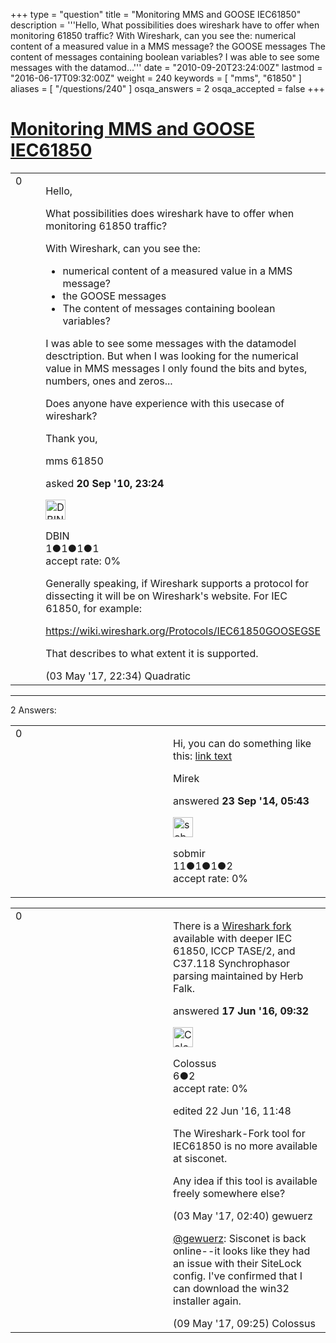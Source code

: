 +++
type = "question"
title = "Monitoring MMS and GOOSE IEC61850"
description = '''Hello, What possibilities does wireshark have to offer when monitoring 61850 traffic?  With Wireshark, can you see the:   numerical content of a measured value in a MMS message? the GOOSE messages The content of messages containing boolean variables?  I was able to see some messages with the datamod...'''
date = "2010-09-20T23:24:00Z"
lastmod = "2016-06-17T09:32:00Z"
weight = 240
keywords = [ "mms", "61850" ]
aliases = [ "/questions/240" ]
osqa_answers = 2
osqa_accepted = false
+++

<div class="headNormal">

# [Monitoring MMS and GOOSE IEC61850](/questions/240/monitoring-mms-and-goose-iec61850)

</div>

<div id="main-body">

<div id="askform">

<table id="question-table" style="width:100%;"><colgroup><col style="width: 50%" /><col style="width: 50%" /></colgroup><tbody><tr class="odd"><td style="width: 30px; vertical-align: top"><div class="vote-buttons"><div id="post-240-score" class="post-score" title="current number of votes">0</div><div id="favorite-count" class="favorite-count"></div></div></td><td><div id="item-right"><div class="question-body"><p>Hello,</p><p>What possibilities does wireshark have to offer when monitoring 61850 traffic?</p><p>With Wireshark, can you see the:</p><ul><li>numerical content of a measured value in a MMS message?</li><li>the GOOSE messages</li><li>The content of messages containing boolean variables?</li></ul><p>I was able to see some messages with the datamodel desctription. But when I was looking for the numerical value in MMS messages I only found the bits and bytes, numbers, ones and zeros...</p><p>Does anyone have experience with this usecase of wireshark?</p><p>Thank you,</p></div><div id="question-tags" class="tags-container tags">mms 61850</div><div id="question-controls" class="post-controls"></div><div class="post-update-info-container"><div class="post-update-info post-update-info-user"><p>asked <strong>20 Sep '10, 23:24</strong></p><img src="https://secure.gravatar.com/avatar/d4abf7686b59fb362b959b66c303ed4b?s=32&amp;d=identicon&amp;r=g" class="gravatar" width="32" height="32" alt="DBIN&#39;s gravatar image" /><p>DBIN<br />
<span class="score" title="1 reputation points">1</span><span title="1 badges"><span class="badge1">●</span><span class="badgecount">1</span></span><span title="1 badges"><span class="silver">●</span><span class="badgecount">1</span></span><span title="1 badges"><span class="bronze">●</span><span class="badgecount">1</span></span><br />
<span class="accept_rate" title="Rate of the user&#39;s accepted answers">accept rate:</span> <span title="DBIN has no accepted answers">0%</span></p></div></div><div id="comments-container-240" class="comments-container"><span id="61222"></span><div id="comment-61222" class="comment"><div id="post-61222-score" class="comment-score"></div><div class="comment-text"><p>Generally speaking, if Wireshark supports a protocol for dissecting it will be on Wireshark's website. For IEC 61850, for example:</p><p><a href="https://wiki.wireshark.org/Protocols/IEC61850GOOSEGSE">https://wiki.wireshark.org/Protocols/IEC61850GOOSEGSE</a></p><p>That describes to what extent it is supported.</p></div><div id="comment-61222-info" class="comment-info"><span class="comment-age">(03 May '17, 22:34)</span> Quadratic</div></div></div><div id="comment-tools-240" class="comment-tools"></div><div class="clear"></div><div id="comment-240-form-container" class="comment-form-container"></div><div class="clear"></div></div></td></tr></tbody></table>

------------------------------------------------------------------------

<div class="tabBar">

<span id="sort-top"></span>

<div class="headQuestions">

2 Answers:

</div>

</div>

<span id="36518"></span>

<div id="answer-container-36518" class="answer">

<table style="width:100%;"><colgroup><col style="width: 50%" /><col style="width: 50%" /></colgroup><tbody><tr class="odd"><td style="width: 30px; vertical-align: top"><div class="vote-buttons"><div id="post-36518-score" class="post-score" title="current number of votes">0</div></div></td><td><div class="item-right"><div class="answer-body"><p>Hi, you can do something like this: <a href="http://blog.iec61850.com/2014/09/problem-with-wireshark-and-mms-in.html">link text</a></p><p>Mirek</p></div><div class="answer-controls post-controls"></div><div class="post-update-info-container"><div class="post-update-info post-update-info-user"><p>answered <strong>23 Sep '14, 05:43</strong></p><img src="https://secure.gravatar.com/avatar/c14aa47c7ad9ce08c6dcfb9a38d95c03?s=32&amp;d=identicon&amp;r=g" class="gravatar" width="32" height="32" alt="sobmir&#39;s gravatar image" /><p>sobmir<br />
<span class="score" title="11 reputation points">11</span><span title="1 badges"><span class="badge1">●</span><span class="badgecount">1</span></span><span title="1 badges"><span class="silver">●</span><span class="badgecount">1</span></span><span title="2 badges"><span class="bronze">●</span><span class="badgecount">2</span></span><br />
<span class="accept_rate" title="Rate of the user&#39;s accepted answers">accept rate:</span> <span title="sobmir has no accepted answers">0%</span></p></div></div><div id="comments-container-36518" class="comments-container"></div><div id="comment-tools-36518" class="comment-tools"></div><div class="clear"></div><div id="comment-36518-form-container" class="comment-form-container"></div><div class="clear"></div></div></td></tr></tbody></table>

</div>

<span id="53539"></span>

<div id="answer-container-53539" class="answer">

<table style="width:100%;"><colgroup><col style="width: 50%" /><col style="width: 50%" /></colgroup><tbody><tr class="odd"><td style="width: 30px; vertical-align: top"><div class="vote-buttons"><div id="post-53539-score" class="post-score" title="current number of votes">0</div></div></td><td><div class="item-right"><div class="answer-body"><p>There is a <a href="http://www.sisconet.com/resources/">Wireshark fork</a> available with deeper IEC 61850, ICCP TASE/2, and C37.118 Synchrophasor parsing maintained by Herb Falk.</p></div><div class="answer-controls post-controls"></div><div class="post-update-info-container"><div class="post-update-info post-update-info-user"><p>answered <strong>17 Jun '16, 09:32</strong></p><img src="https://secure.gravatar.com/avatar/221887c1605b3ea1ffd642957a7eab4e?s=32&amp;d=identicon&amp;r=g" class="gravatar" width="32" height="32" alt="Colossus&#39;s gravatar image" /><p>Colossus<br />
<span class="score" title="6 reputation points">6</span><span title="2 badges"><span class="bronze">●</span><span class="badgecount">2</span></span><br />
<span class="accept_rate" title="Rate of the user&#39;s accepted answers">accept rate:</span> <span title="Colossus has no accepted answers">0%</span></p></div><div class="post-update-info post-update-info-edited"><p>edited 22 Jun '16, 11:48</p></div></div><div id="comments-container-53539" class="comments-container"><span id="61185"></span><div id="comment-61185" class="comment"><div id="post-61185-score" class="comment-score"></div><div class="comment-text"><p>The Wireshark-Fork tool for IEC61850 is no more available at sisconet.</p><p>Any idea if this tool is available freely somewhere else?</p></div><div id="comment-61185-info" class="comment-info"><span class="comment-age">(03 May '17, 02:40)</span> gewuerz</div></div><span id="61311"></span><div id="comment-61311" class="comment"><div id="post-61311-score" class="comment-score"></div><div class="comment-text"><p><a href="https://ask.wireshark.org/users/30311/gewuerz"></a><a href="https://ask.wireshark.org/users/30311/gewuerz">@gewuerz</a>: Sisconet is back online--it looks like they had an issue with their SiteLock config. I've confirmed that I can download the win32 installer again.</p></div><div id="comment-61311-info" class="comment-info"><span class="comment-age">(09 May '17, 09:25)</span> Colossus</div></div></div><div id="comment-tools-53539" class="comment-tools"></div><div class="clear"></div><div id="comment-53539-form-container" class="comment-form-container"></div><div class="clear"></div></div></td></tr></tbody></table>

</div>

<div class="paginator-container-left">

</div>

</div>

</div>

